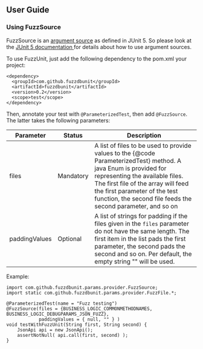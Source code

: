 ## User Guide

### Using FuzzSource
FuzzSource is an [argument source](https://junit.org/junit5/docs/5.3.0/api/org/junit/jupiter/params/provider/ArgumentsSource.html)
as defined in JUnit 5. So please look at the [JUnit 5 documentation ](https://junit.org/junit5/docs/current/user-guide/)
for details about how to use argument sources.

To use FuzzUnit, just add the following dependency to the pom.xml your project:

```
<dependency>
  <groupId>com.github.fuzzdbunit</groupId>
  <artifactId>fuzzdbunit</artifactId>
  <version>0.2</version>
  <scope>test</scope>
</dependency>
```

Then, annotate your test with ```@ParameterizedTest```, then add ```@FuzzSource```. The latter takes the following parameters:

| Parameter | Status |Description |
| --- | --- | --- |
| files | Mandatory | A list of files to be used to provide values to the {@code ParameterizedTest} method. A java Enum is provided for representing the available files. The first file of the array will feed the first parameter of the test function, the second file feeds the second parameter, and so on|
| paddingValues | Optional |  A list of strings for padding if the files given in the ```files``` parameter do not have the same length. The first item in the list pads the first parameter, the second pads the second and so on. Per default, the empty string "" will be used. |

Example:
```
import com.github.fuzzdbunit.params.provider.FuzzSource;
import static com.github.fuzzdbunit.params.provider.FuzzFile.*;

@ParameterizedTest(name = "Fuzz testing")
@FuzzSource(files = {BUSINESS_LOGIC_COMMONMETHODNAMES, BUSINESS_LOGIC_DEBUGPARAMS_JSON_FUZZ},
            paddingValues = { null, "" } )
void testWithFuzzUnit(String first, String second) {
	JsonApi api = new JsonApi();
	assertNotNull( api.call(first, second) );
}
```